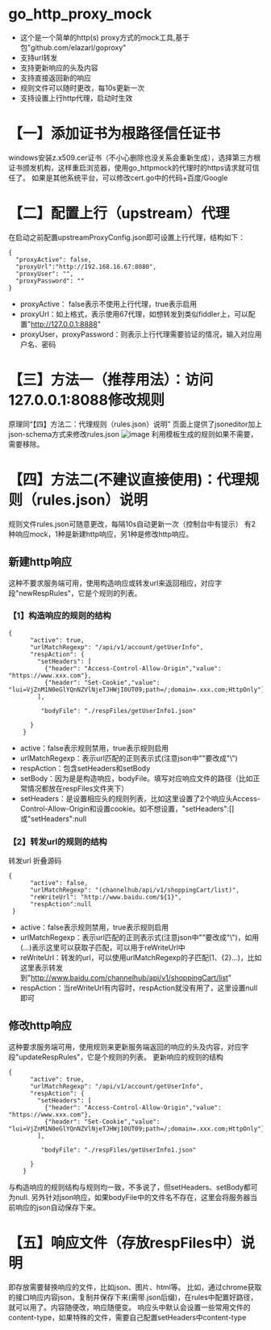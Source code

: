 # go_http_proxy_mock
  - 这个是一个简单的http(s) proxy方式的mock工具,基于包"github.com/elazarl/goproxy"
  - 支持url转发
  - 支持更新响应的头及内容
  - 支持直接返回新的响应
  - 规则文件可以随时更改，每10s更新一次
  - 支持设置上行http代理，启动时生效


# 【一】添加证书为根路径信任证书
windows安装z.x509.cer证书（不小心删除也没关系会重新生成），选择第三方根证书颁发机构，这样重启浏览器，使用go_httpmock的代理时的https请求就可信任了。
如果是其他系统平台，可以修改cert.go中的代码+百度/Google

# 【二】配置上行（upstream）代理
在启动之前配置upstreamProxyConfig.json即可设置上行代理，结构如下：
```
{
  "proxyActive": false,
  "proxyUrl":"http://192.168.16.67:8080",
  "proxyUser": "",
  "proxyPassword": ""
}
```
- proxyActive： false表示不使用上行代理，true表示启用
- proxyUrl：如上格式，表示使用67代理，如想转发到类似fiddler上，可以配置"http://127.0.0.1:8888"
- proxyUser，proxyPassword：则表示上行代理需要验证的情况，输入对应用户名、密码

# 【三】方法一（推荐用法）：访问127.0.0.1:8088修改规则
  原理同“【四】方法二：代理规则（rules.json）说明”
  页面上提供了jsoneditor加上json-schema方式来修改rules.json
 ![image](https://user-images.githubusercontent.com/37785668/173273896-2639999c-b2dd-45fc-af62-7079da7e72af.png)
 利用模板生成的规则如果不需要，需要移除。
 

# 【四】方法二(不建议直接使用)：代理规则（rules.json）说明
规则文件rules.json可随意更改，每隔10s自动更新一次（控制台中有提示）
有2种响应mock，1种是新建http响应，另1种是修改http响应。

## 新建http响应
这种不要求服务端可用，使用构造响应或转发url来返回相应，对应字段"newRespRules"，它是个规则的列表。

### 【1】构造响应的规则的结构
```
{
      "active": true,
      "urlMatchRegexp": "/api/v1/account/getUserInfo",
      "respAction": {
        "setHeaders": [
          {"header": "Access-Control-Allow-Origin","value": "https://www.xxx.com"},
          {"header": "Set-Cookie","value": "lui=VjZnM1N0eGlYQnNZVlNjeTJHWjI0UT09;path=/;domain=.xxx.com;HttpOnly"}
        ],

         "bodyFile": "./respFiles/getUserInfo1.json"
        
      }
    }
```
- active：false表示规则禁用，true表示规则启用
- urlMatchRegexp：表示url匹配的正则表示式(注意json中"\"要改成"\\")
- respAction：包含setHeaders和setBody
- setBody：因为是是构造响应，bodyFile。填写对应响应文件的路径（比如正常情况都放在respFiles文件夹下）
- setHeaders：是设置相应头的规则列表，比如这里设置了2个响应头Access-Control-Allow-Origin和设置cookie。如不想设置，"setHeaders":[] 或"setHeaders":null

### 【2】转发url的规则的结构
转发url 折叠源码
```
{
      "active": false,
      "urlMatchRegexp": "(channelhub/api/v1/shoppingCart/list)",
      "reWriteUrl": "http://www.baidu.com/${1}",
      "respAction":null
 }
 ```
- active：false表示规则禁用，true表示规则启用
- urlMatchRegexp：表示url匹配的正则表示式(注意json中"\"要改成"\\")，如用(...)表示这里可以获取子匹配，可以用于reWriteUrl中
- reWriteUrl：转发的url，可以使用urlMatchRegexp的子匹配(${1}、${2}...)，比如这里表示转发到"http://www.baidu.com/channelhub/api/v1/shoppingCart/list"
- respAction：当reWriteUrl有内容时，respAction就没有用了，这里设置null即可

## 修改http响应
这种要求服务端可用，使用规则来更新服务端返回的响应的头及内容，对应字段"updateRespRules"，它是个规则的列表。
更新响应的规则的结构
```
{
      "active": true,
      "urlMatchRegexp": "/api/v1/account/getUserInfo",
      "respAction": {
        "setHeaders": [
          {"header": "Access-Control-Allow-Origin","value": "https://www.xxx.com"},
          {"header": "Set-Cookie","value": "lui=VjZnM1N0eGlYQnNZVlNjeTJHWjI0UT09;path=/;domain=.xxx.com;HttpOnly"}
        ],

         "bodyFile": "./respFiles/getUserInfo1.json"
        
      }
    }
```
与构造响应的规则结构与规则均一致，不多说了，但setHeaders、setBody都可为null.
另外针对json响应，如果bodyFile中的文件名不存在，这里会将服务器当前响应的json自动保存下来。

# 【五】响应文件（存放respFiles中）说明
即存放需要替换响应的文件，比如json、图片、html等。
比如，通过chrome获取的接口响应内容json，复制并保存下来(需带.json后缀)，在rules中配置好路径，就可以用了。内容随便改，响应随便变。
响应头中默认会设置一些常用文件的content-type，如果特殊的文件，需要自己配置setHeaders中content-type
